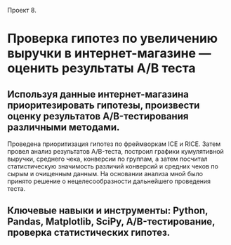 Проект 8.
# Проверка гипотез по увеличению выручки в интернет-магазине — оценить результаты A/B теста

## Используя данные интернет-магазина приоритезировать гипотезы, произвести оценку результатов A/B-тестирования различными методами.

Проведена приоритизация гипотез по фреймворкам ICE и RICE. Затем провел анализ
результатов A/B-теста, построил графики кумулятивной выручки, среднего чека,
конверсии по группам, а затем посчитал статистическую значимость различий конверсий
и средних чеков по сырым и очищенным данным. На основании анализа мной было
принято решение о нецелесообразности дальнейшего проведения теста.

## Ключевые навыки и инструменты: Python, Pandas, Matplotlib, SciPy, A/B-тестирование, проверка статистических гипотез.